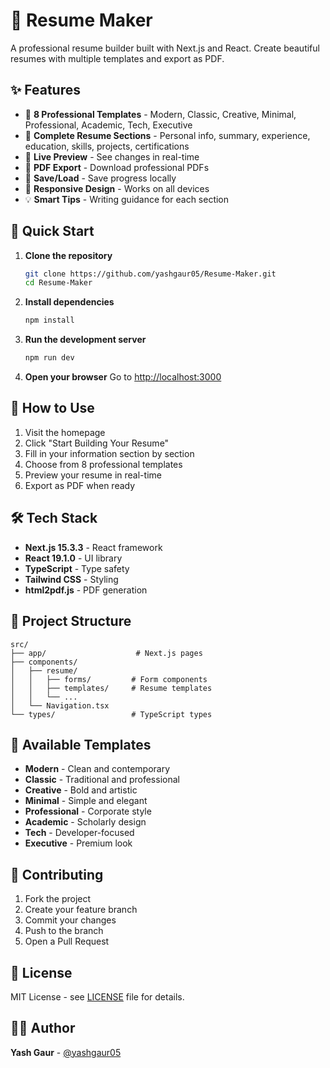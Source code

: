 # 📄 Resume Maker

A professional resume builder built with Next.js and React. Create beautiful resumes with multiple templates and export as PDF.

## ✨ Features

- 🎨 **8 Professional Templates** - Modern, Classic, Creative, Minimal, Professional, Academic, Tech, Executive
- 📝 **Complete Resume Sections** - Personal info, summary, experience, education, skills, projects, certifications
- 👀 **Live Preview** - See changes in real-time
- 📄 **PDF Export** - Download professional PDFs
- 💾 **Save/Load** - Save progress locally
- 📱 **Responsive Design** - Works on all devices
- 💡 **Smart Tips** - Writing guidance for each section

## 🚀 Quick Start

1. **Clone the repository**
   ```bash
   git clone https://github.com/yashgaur05/Resume-Maker.git
   cd Resume-Maker
   ```

2. **Install dependencies**
   ```bash
   npm install
   ```

3. **Run the development server**
   ```bash
   npm run dev
   ```

4. **Open your browser**
   Go to [http://localhost:3000](http://localhost:3000)

## 🎯 How to Use

1. Visit the homepage
2. Click "Start Building Your Resume"
3. Fill in your information section by section
4. Choose from 8 professional templates
5. Preview your resume in real-time
6. Export as PDF when ready

## 🛠️ Tech Stack

- **Next.js 15.3.3** - React framework
- **React 19.1.0** - UI library
- **TypeScript** - Type safety
- **Tailwind CSS** - Styling
- **html2pdf.js** - PDF generation

## 📁 Project Structure

```
src/
├── app/                    # Next.js pages
├── components/
│   ├── resume/
│   │   ├── forms/         # Form components
│   │   ├── templates/     # Resume templates
│   │   └── ...
│   └── Navigation.tsx
└── types/                 # TypeScript types
```

## 🎨 Available Templates

- **Modern** - Clean and contemporary
- **Classic** - Traditional and professional
- **Creative** - Bold and artistic
- **Minimal** - Simple and elegant
- **Professional** - Corporate style
- **Academic** - Scholarly design
- **Tech** - Developer-focused
- **Executive** - Premium look

## 🤝 Contributing

1. Fork the project
2. Create your feature branch
3. Commit your changes
4. Push to the branch
5. Open a Pull Request

## 📝 License

MIT License - see [LICENSE](LICENSE) file for details.

## 👨‍💻 Author

**Yash Gaur** - [@yashgaur05](https://github.com/yashgaur05)


